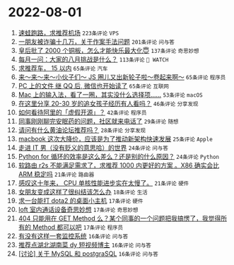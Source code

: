 # 2022-08-01

1. [速蛙跑路，求推荐机场](https://www.v2ex.com/t/869861) `223条评论` `VPS`
1. [一朋友被诈骗十几万，关于作案手法问题](https://www.v2ex.com/t/869882) `201条评论` `问与答`
1. [皇后批了 2000 个铜板，怎么才能快乐最大化😇](https://www.v2ex.com/t/869936) `137条评论` `奇思妙想`
1. [每月一问：大家的八月挑战是什么？](https://www.v2ex.com/t/869890) `113条评论` ` WATCH`
1. [求推荐车， 15 以内](https://www.v2ex.com/t/869901) `65条评论` `汽车`
1. [来～来～来～小伙子们～ JS 圈儿又出新轮子啦～卷起来啊～](https://www.v2ex.com/t/869858) `65条评论` `程序员`
1. [PC 上的文件 继 QQ 后, 微信也开始读了](https://www.v2ex.com/t/869864) `65条评论` `互联网`
1. [Mac 上的输入法，看了一圈，其实没什么选择项……](https://www.v2ex.com/t/869964) `53条评论` `macOS`
1. [在这里分享 20-30 岁的追女孩子经历有人看吗？](https://www.v2ex.com/t/870051) `46条评论` `分享发现`
1. [如何看待阿里的「虚假开源」？](https://www.v2ex.com/t/869893) `42条评论` `程序员`
1. [同事刚刚聊完安眠药的问题，社区就来电话了](https://www.v2ex.com/t/869955) `29条评论` `随想`
1. [请问有什么黄油论坛推荐吗？](https://www.v2ex.com/t/869942) `28条评论` `分享发现`
1. [macbook 这次大降价，应该是为了推动新架构快速发展](https://www.v2ex.com/t/869870) `25条评论` `Apple`
1. [走进 IT 男（没有贬义的意思哈）的世界](https://www.v2ex.com/t/870033) `24条评论` `问与答`
1. [Python for 循环的效率是这么差么？还是别的什么原因？](https://www.v2ex.com/t/869981) `24条评论` `Python`
1. [软路由 r2s 不能满足需求了，求推荐 1000 内更好的方案 。X86 确实会比 ARM 稳定吗](https://www.v2ex.com/t/869990) `21条评论` `路由器`
1. [感叹这十年来， CPU 单核性能进步实在太慢了。](https://www.v2ex.com/t/869950) `21条评论` `硬件`
1. [女朋友变成这样了很纠结该怎么办](https://www.v2ex.com/t/870073) `18条评论` `生活`
1. [求一台能打 dota2 的桌面小主机](https://www.v2ex.com/t/870025) `17条评论` `硬件`
1. [loft 室内通话设备奇思妙想](https://www.v2ex.com/t/869952) `17条评论` `奇思妙想`
1. [404 只能用在 GET Method 么？某个同事的一个问题把我搞愣了，我觉得所有的 Method 都可以吧](https://www.v2ex.com/t/869883) `17条评论` `程序员`
1. [有没有这样一套监控系统](https://www.v2ex.com/t/870020) `16条评论` `问与答`
1. [推荐点湖北湖南菜 dy 短视频博主](https://www.v2ex.com/t/870011) `16条评论` `问与答`
1. [[讨论] 关于 MySQL 和 postgraSQL](https://www.v2ex.com/t/870000) `16条评论` `问与答`
